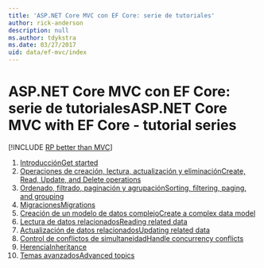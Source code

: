 ```yaml
---
title: 'ASP.NET Core MVC con EF Core: serie de tutoriales'
author: rick-anderson
description: null
ms.author: tdykstra
ms.date: 03/27/2017
uid: data/ef-mvc/index
---
```

# <a name="aspnet-core-mvc-with-ef-core---tutorial-series"></a><span data-ttu-id="64472-102">ASP.NET Core MVC con EF Core: serie de tutoriales</span><span class="sxs-lookup"><span data-stu-id="64472-102">ASP.NET Core MVC with EF Core - tutorial series</span></span>

[!INCLUDE [RP better than MVC](../../includes/RP-EF/rp-over-mvc.md)]

1. [<span data-ttu-id="64472-103">Introducción</span><span class="sxs-lookup"><span data-stu-id="64472-103">Get started</span></span>](xref:data/ef-mvc/intro)
1. [<span data-ttu-id="64472-104">Operaciones de creación, lectura, actualización y eliminación</span><span class="sxs-lookup"><span data-stu-id="64472-104">Create, Read, Update, and Delete operations</span></span>](xref:data/ef-mvc/crud)
1. [<span data-ttu-id="64472-105">Ordenado, filtrado, paginación y agrupación</span><span class="sxs-lookup"><span data-stu-id="64472-105">Sorting, filtering, paging, and grouping</span></span>](xref:data/ef-mvc/sort-filter-page)
1. [<span data-ttu-id="64472-106">Migraciones</span><span class="sxs-lookup"><span data-stu-id="64472-106">Migrations</span></span>](xref:data/ef-mvc/migrations)
1. [<span data-ttu-id="64472-107">Creación de un modelo de datos complejo</span><span class="sxs-lookup"><span data-stu-id="64472-107">Create a complex data model</span></span>](xref:data/ef-mvc/complex-data-model)
1. [<span data-ttu-id="64472-108">Lectura de datos relacionados</span><span class="sxs-lookup"><span data-stu-id="64472-108">Reading related data</span></span>](xref:data/ef-mvc/read-related-data)
1. [<span data-ttu-id="64472-109">Actualización de datos relacionados</span><span class="sxs-lookup"><span data-stu-id="64472-109">Updating related data</span></span>](xref:data/ef-mvc/update-related-data)
1. [<span data-ttu-id="64472-110">Control de conflictos de simultaneidad</span><span class="sxs-lookup"><span data-stu-id="64472-110">Handle concurrency conflicts</span></span>](xref:data/ef-mvc/concurrency)
1. [<span data-ttu-id="64472-111">Herencia</span><span class="sxs-lookup"><span data-stu-id="64472-111">Inheritance</span></span>](xref:data/ef-mvc/inheritance)
1. [<span data-ttu-id="64472-112">Temas avanzados</span><span class="sxs-lookup"><span data-stu-id="64472-112">Advanced topics</span></span>](xref:data/ef-mvc/advanced)
